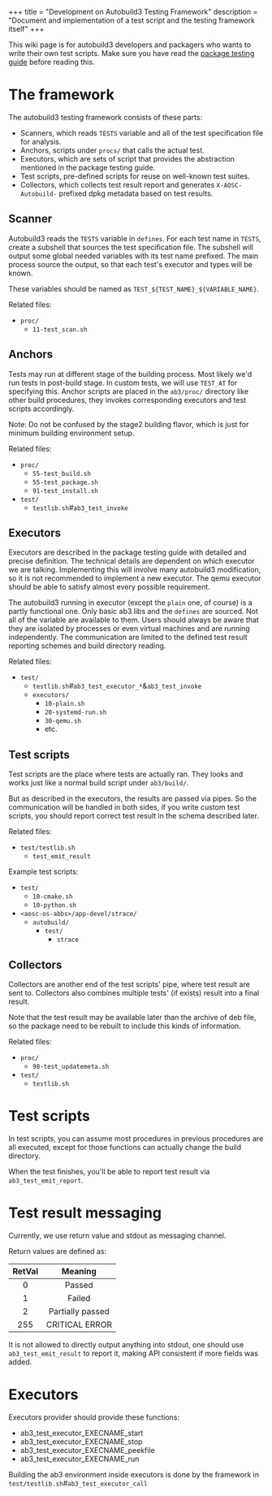 +++
title = "Development on Autobuild3 Testing Framework"
description = "Document and implementation of a test script and the testing framework itself"
+++

This wiki page is for autobuild3 developers and packagers who wants to write their own test scripts. Make sure you have read the [package testing guide](@/developer/packaging/package-testing-guide.md) before reading this.

# The framework

The autobuild3 testing framework consists of these parts:

- Scanners, which reads `TESTS` variable and all of the test specification file for analysis.
- Anchors, scripts under `procs/` that calls the actual test.
- Executors, which are sets of script that provides the abstraction mentioned in the package testing guide.
- Test scripts, pre-defined scripts for reuse on well-known test suites.
- Collectors, which collects test result report and generates `X-AOSC-Autobuild-` prefixed dpkg metadata based on test results.

## Scanner

Autobuild3 reads the `TESTS` variable in `defines`. For each test name in `TESTS`, create a subshell that sources the test specification file. The subshell will output some global needed variables with its test name prefixed. The main process source the output, so that each test's executor and types will be known.

These variables should be named as `TEST_${TEST_NAME}_${VARIABLE_NAME}`.

Related files: 
- `proc/`
    - `11-test_scan.sh`

## Anchors

Tests may run at different stage of the building process. Most likely we'd run tests in post-build stage. In custom tests, we will use `TEST_AT` for specifying this. Anchor scripts are placed in the `ab3/proc/` directory like other build procedures, they invokes corresponding executors and test scripts accordingly.

Note: Do not be confused by the stage2 building flavor, which is just for minimum building environment setup.

Related files:
- `proc/`
    - `55-test_build.sh`
    - `55-test_package.sh`
    - `91-test_install.sh`
- `test/`
    - `testlib.sh`#`ab3_test_invoke`

## Executors

Executors are described in the package testing guide with detailed and precise definition. The technical details are dependent on which executor we are talking. Implementing this will involve many autobuild3 modification, so it is not recommended to implement a new executor. The qemu executor should be able to satisfy almost every possible requirement.

The autobuild3 running in executor (except the `plain` one, of course) is a partly functional one. Only basic ab3 libs and the `defines` are sourced. Not all of the variable are available to them. Users should always be aware that they are isolated by processes or even virtual machines and are running independently. The communication are limited to the defined test result reporting schemes and build directory reading.

Related files:
- `test/`
    - `testlib.sh`#`ab3_test_executor_*`&`ab3_test_invoke`
    - `executors/`
        - `10-plain.sh`
        - `20-systemd-run.sh`
        - `30-qemu.sh`
        - etc.

## Test scripts

Test scripts are the place where tests are actually ran. They looks and works just like a normal build script under `ab3/build/`.

But as described in the executors, the results are passed via pipes. So the communication will be handled in both sides, if you write custom test scripts, you should report correct test result in the schema described later.

Related files:
- `test/testlib.sh`
    - `test_emit_result`

Example test scripts:
- `test/`
    - `10-cmake.sh`
    - `10-python.sh`
- `<aosc-os-abbs>/app-devel/strace/`
    - `autobuild/`
        - `test/`
            - `strace`

## Collectors

Collectors are another end of the test scripts' pipe, where test result are sent to. Collectors also combines multiple tests' (if exists) result into a final result.

Note that the test result may be available later than the archive of deb file, so the package need to be rebuilt to include this kinds of information.

Related files:
- `proc/`
    - `98-test_updatemeta.sh`
- `test/`
    - `testlib.sh`

# Test scripts

In test scripts, you can assume most procedures in previous procedures are all executed, except for those functions can actually change the build directory.

When the test finishes, you'll be able to report test result via `ab3_test_emit_report`.

# Test result messaging

Currently, we use return value and stdout as messaging channel.

Return values are defined as:

| RetVal |     Meaning      |
| :----: | :--------------: |
|   0    |      Passed      |
|   1    |      Failed      |
|   2    | Partially passed |
|  255   |  CRITICAL ERROR  |

It is not allowed to directly output anything into stdout, one should use `ab3_test_emit_result` to report it, making API consistent if more fields was added.

<!-- TODO: ab3_test_emit_result API & Actual message passing format -->

# Executors

Executors provider should provide these functions:
- ab3_test_executor_EXECNAME_start
- ab3_test_executor_EXECNAME_stop
- ab3_test_executor_EXECNAME_peekfile
- ab3_test_executor_EXECNAME_run

Building the ab3 environment inside executors is done by the framework in `test/testlib.sh`#`ab3_test_executor_call`
